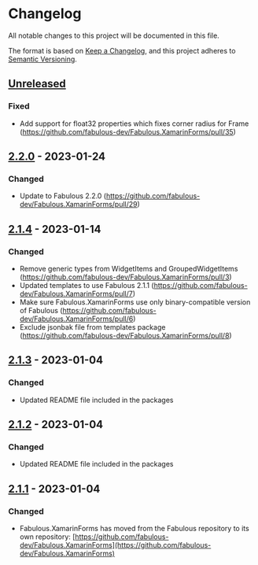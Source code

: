 # Changelog

All notable changes to this project will be documented in this file.

The format is based on [Keep a Changelog](https://keepachangelog.com/en/1.0.0/),
and this project adheres to [Semantic Versioning](https://semver.org/spec/v2.0.0.html).

## [Unreleased]

### Fixed

- Add support for float32 properties which fixes corner radius for Frame (https://github.com/fabulous-dev/Fabulous.XamarinForms/pull/35)

## [2.2.0] - 2023-01-24

### Changed
- Update to Fabulous 2.2.0 (https://github.com/fabulous-dev/Fabulous.XamarinForms/pull/29)

## [2.1.4] - 2023-01-14

### Changed
- Remove generic types from WidgetItems and GroupedWidgetItems (https://github.com/fabulous-dev/Fabulous.XamarinForms/pull/3)
- Updated templates to use Fabulous 2.1.1 (https://github.com/fabulous-dev/Fabulous.XamarinForms/pull/7)
- Make sure Fabulous.XamarinForms use only binary-compatible version of Fabulous (https://github.com/fabulous-dev/Fabulous.XamarinForms/pull/6)
- Exclude jsonbak file from templates package (https://github.com/fabulous-dev/Fabulous.XamarinForms/pull/8)

## [2.1.3] - 2023-01-04

### Changed
- Updated README file included in the packages

## [2.1.2] - 2023-01-04

### Changed
- Updated README file included in the packages

## [2.1.1] - 2023-01-04

### Changed
- Fabulous.XamarinForms has moved from the Fabulous repository to its own repository: [https://github.com/fabulous-dev/Fabulous.XamarinForms](https://github.com/fabulous-dev/Fabulous.XamarinForms)

[unreleased]: https://github.com/fabulous-dev/Fabulous.XamarinForms/compare/2.2.0...HEAD
[2.2.0]: https://github.com/fabulous-dev/Fabulous.XamarinForms/releases/tag/2.2.0
[2.1.4]: https://github.com/fabulous-dev/Fabulous.XamarinForms/releases/tag/2.1.4
[2.1.3]: https://github.com/fabulous-dev/Fabulous.XamarinForms/releases/tag/2.1.3
[2.1.2]: https://github.com/fabulous-dev/Fabulous.XamarinForms/releases/tag/2.1.2
[2.1.1]: https://github.com/fabulous-dev/Fabulous.XamarinForms/releases/tag/2.1.1
